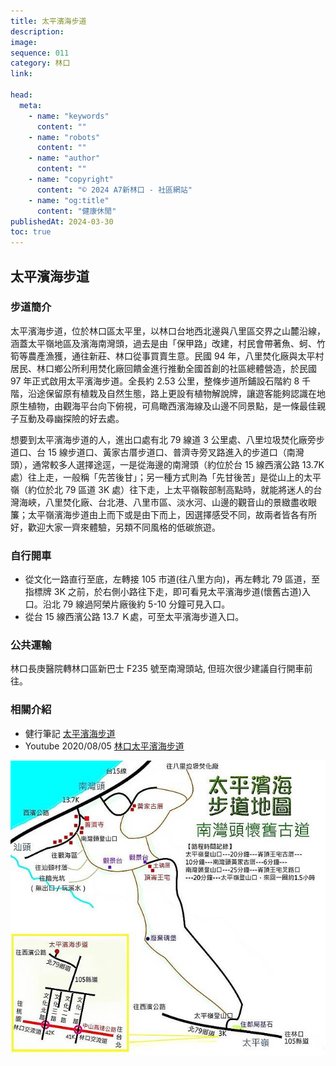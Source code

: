 ```yaml
---
title: 太平濱海步道
description:
image:
sequence: 011
category: 林口
link:

head:
  meta:
    - name: "keywords"
      content: ""
    - name: "robots"
      content: ""
    - name: "author"
      content: ""
    - name: "copyright"
      content: "© 2024 A7新林口 - 社區網站"
    - name: "og:title"
      content: "健康休閒"
publishedAt: 2024-03-30
toc: true
---
```


## 太平濱海步道

### 步道簡介

太平濱海步道，位於林口區太平里，以林口台地西北邊與八里區交界之山麓沿線，涵蓋太平嶺地區及濱海南灣頭，過去是由「保甲路」改建，村民會帶著魚、蚵、竹筍等農產漁獲，通往新莊、林口從事買賣生意。民國 94 年，八里焚化廠與太平村居民、林口鄉公所利用焚化廠回饋金進行推動全國首創的社區總體營造，於民國 97 年正式啟用太平濱海步道。全長約 2.53 公里，整條步道所鋪設石階約 8 千階，沿途保留原有植栽及自然生態，路上更設有植物解說牌，讓遊客能夠認識在地原生植物，由觀海平台向下俯視，可鳥瞰西濱海線及山邊不同景點，是一條最佳親子互動及尋幽探險的好去處。

想要到太平濱海步道的人，進出口處有北 79 線道 3 公里處、八里垃圾焚化廠旁步道口、台 15 線步道口、黃家古厝步道口、普濟寺旁叉路進入的步道口（南灣頭），通常較多人選擇途逕，一是從海邊的南灣頭（約位於台 15 線西濱公路 13.7K 處）往上走，一般稱「先苦後甘」；另一種方式則為「先甘後苦」是從山上的太平嶺（約位於北 79 區道 3K 處）往下走，上太平嶺鞍部制高點時，就能將迷人的台灣海峽，八里焚化廠、台北港、八里市區、淡水河、山邊的觀音山的景緻盡收眼簾；太平嶺濱海步道由上而下或是由下而上，因選擇感受不同，故兩者皆各有所好，歡迎大家一齊來體驗，另類不同風格的低碳旅遊。

### 自行開車

- 從文化一路直行至底，左轉接 105 市道(往八里方向)，再左轉北 79 區道，至指標牌 3K 之前，於右側小路往下走，即可看見太平濱海步道(懷舊古道)入口。沿北 79 線過阿榮片廠後約 5-10 分鐘可見入口。
- 從台 15 線西濱公路 13.7 Ｋ處，可至太平濱海步道入口。

### 公共運輸

林口長庚醫院轉林口區新巴士 F235 號至南灣頭站, 但班次很少建議自行開車前往。

### 相關介紹

- 健行筆記 <a href="https://hiking.biji.co/index.php?q=trail&act=detail&id=159">太平濱海步道</a>
- Youtube 2020/08/05 <a href="https://www.youtube.com/watch?v=BlzBGoA3W8g">林口太平濱海步道</a>

![t011-01.jpeg](/images/trail/t011-01.jpeg)
